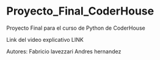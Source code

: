 # Proyecto_Final_CoderHouse
Proyecto Final para el curso de Python de CoderHouse

Link del video explicativo LINK 

Autores:
Fabricio lavezzari
Andres hernandez

